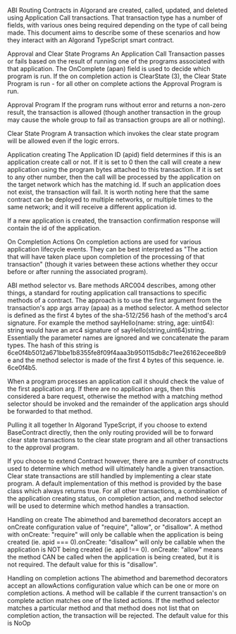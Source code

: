 ABI Routing
Contracts in Algorand are created, called, updated, and deleted using Application Call transactions. That transaction type has a number of fields, with various ones being required depending on the type of call being made. This document aims to describe some of these scenarios and how they interact with an Algorand TypeScript smart contract.

Approval and Clear State Programs
An Application Call Transaction passes or fails based on the result of running one of the programs associated with that application. The OnComplete (apan) field is used to decide which program is run. If the on completion action is ClearState (3), the Clear State Program is run - for all other on complete actions the Approval Program is run.

Approval Program
If the program runs without error and returns a non-zero result, the transaction is allowed (though another transaction in the group may cause the whole group to fail as transaction groups are all or nothing).

Clear State Program
A transaction which invokes the clear state program will be allowed even if the logic errors.

Application creating
The Application ID (apid) field determines if this is an application create call or not. If it is set to 0 then the call will create a new application using the program bytes attached to this transaction. If it is set to any other number, then the call will be processed by the application on the target network which has the matching id. If such an application does not exist, the transaction will fail. It is worth noting here that the same contract can be deployed to multiple networks, or multiple times to the same network; and it will receive a different application id.

If a new application is created, the transaction confirmation response will contain the id of the application.

On Completion Actions
On completion actions are used for various application lifecycle events. They can be best interpreted as "The action that will have taken place upon completion of the processing of that transaction" (though it varies between these actions whether they occur before or after running the associated program).

ABI method selector vs. Bare methods
ARC004 describes, among other things, a standard for routing application call transactions to specific methods of a contract. The approach is to use the first argument from the transaction's app args array (apaa) as a method selector. A method selector is defined as the first 4 bytes of the sha-512/256 hash of the method's arc4 signature. For example the method sayHello(name: string, age: uint64): string would have an arc4 signature of sayHello(string,uint64)string. Essentially the parameter names are ignored and we concatenate the param types. The hash of this string is 6ce0f4b5012a671bbe1b8355fe8f09f4aaa3b950115db8c71ee26162ecee8b9e and the method selector is made of the first 4 bytes of this sequence. ie. 6ce0f4b5.

When a program processes an application call it should check the value of the first application arg. If there are no application args, then this considered a bare request, otherwise the method with a matching method selector should be invoked and the remainder of the application args should be forwarded to that method.

Pulling it all together
In Algorand TypeScript, if you choose to extend BaseContract directly, then the only routing provided will be to forward clear state transactions to the clear state program and all other transactions to the approval program.

If you choose to extend Contract however, there are a number of constructs used to determine which method will ultimately handle a given transaction. Clear state transactions are still handled by implementing a clear state program. A default implementation of this method is provided by the base class which always returns true. For all other transactions, a combination of the application creating status, on completion action, and method selector will be used to determine which method handles a transaction.

Handling on create
The abimethod and baremethod decorators accept an onCreate configuration value of "require", "allow", or "disallow". A method with onCreate: "require" will only be callable when the application is being created (ie. apid === 0).onCreate: "disallow" will only be callable when the application is NOT being created (ie. apid !== 0). onCreate: "allow" means the method CAN be called when the application is being created, but it is not required. The default value for this is "disallow".

Handling on completion actions
The abimethod and baremethod decorators accept an allowActions configuration value which can be one or more on completion actions. A method will be callable if the current transaction's on complete action matches one of the listed actions. If the method selector matches a particular method and that method does not list that on completion action, the transaction will be rejected. The default value for this is NoOp